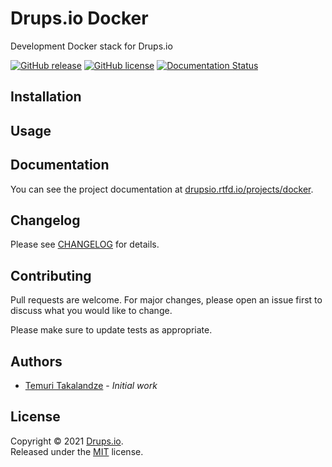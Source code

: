 # Drups.io Docker

Development Docker stack for Drups.io

[![GitHub release](https://img.shields.io/github/release/drupsio/docker.svg)](https://github.com/drupsio/docker/releases)
[![GitHub license](https://img.shields.io/github/license/drupsio/docker.svg)](https://github.com/drupsio/docker/blob/0.x/LICENSE)
[![Documentation Status](https://readthedocs.org/projects/drupsio-docker/badge/?version=latest)](https://drupsio.rtfd.io/projects/docker/)

## Installation

## Usage

## Documentation

You can see the project documentation at [drupsio.rtfd.io/projects/docker](https://drupsio.rtfd.io/projects/docker/).

## Changelog

Please see [CHANGELOG](CHANGELOG.md) for details.

## Contributing

Pull requests are welcome. For major changes, please open an issue first to discuss what you would like to change.

Please make sure to update tests as appropriate.

## Authors

- [Temuri Takalandze](https://abgeo.dev) - *Initial work*

## License

Copyright © 2021 [Drups.io](https://drups.io).  
Released under the [MIT](LICENSE) license.
